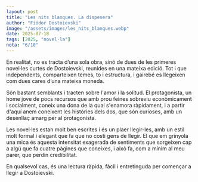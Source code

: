 ```yaml
---
layout: post
title: "Les nits blanques. La dispesera"
author: "Fiódor Dostoievski"
image: "/assets/images/les_nits_blanques.webp"
date: 2025-07-18
tags: [2025, "novel·la"]
nota: "6/10"
---
```


En realitat, no es tracta d’una sola obra, sinó de dues de les primeres novel·les curtes de Dostoievski, reunides en una mateixa edició. Tot i que independents, comparteixen temes, to i estructura, i gairebé es llegeixen com dues cares d’una mateixa moneda.

Són bastant semblants i tracten sobre l'amor i la solitud. El protagonista, un home jove de pocs recursos que amb prou feines sobreviu econòmicament i socialment, coneix una dona de la qual s'enamora ràpidament, i a partir d'aquí anem coneixent les històries dels dos, que són curioses, amb un desenllaç amarg per al protagonista. 

Les novel·les estan molt ben escrites i és un plaer llegir-les, amb un estil molt formal i elegant que fa que no costi gens de llegir. El que em grinyola una mica és aquesta intensitat exagerada de sentiments que sorgeixen cap a algú que fa cuatre pàgines que coneixes, i això fa, com a mínim al meu parer, que perdin credibilitat.

En qualsevol cas, és una lectura ràpida, fàcil i entretinguda per començar a llegir a Dostoievski.